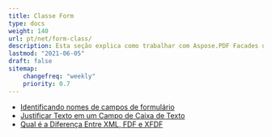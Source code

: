 ```yaml
---
title: Classe Form
type: docs
weight: 140
url: pt/net/form-class/
description: Esta seção explica como trabalhar com Aspose.PDF Facades usando a Classe Form.
lastmod: "2021-06-05"
draft: false
sitemap:
    changefreq: "weekly"
    priority: 0.7
---
```


- [Identificando nomes de campos de formulário](/pdf/net/identifying-form-fields-names/)
- [Justificar Texto em um Campo de Caixa de Texto](/pdf/net/justify-text-in-a-textbox-field/)
- [Qual é a Diferença Entre XML, FDF e XFDF](/pdf/net/whats-the-difference-between-xml-fdf-and-xfdf/)